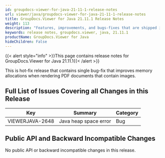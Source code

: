 ```yaml
---
id: groupdocs-viewer-for-java-21-11-1-release-notes
url: viewer/java/groupdocs-viewer-for-java-21-11-1-release-notes
title: GroupDocs.Viewer for Java 21.11.1 Release Notes
weight: 113
description: "Features, improvements, and bugs-fixes that are shipped in GroupDocs.Viewer for Java 21.11.1"
keywords: release notes, groupdocs.viewer, java, 21.11.1
productName: GroupDocs.Viewer for Java
hideChildren: False
---
```

{{< alert style="info" >}}This page contains release notes for GroupDocs.Viewer for Java 21.11.1{{< /alert >}}

This is hot-fix release that contains single bug-fix that improves memory allocations when rendering PDF documents that contain images.

## Full List of Issues Covering all Changes in this Release

| Key | Summary | Category |
| --- | --- | --- |
|VIEWERJAVA-2648|Java heap space error|Bug|

## Public API and Backward Incompatible Changes

No public API or backward incompatible changes in this release.
